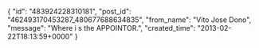  {
   "id": "483924228310181",
   "post_id": "462493170453287_480677688634835",
   "from_name": "Vito Jose Dono",
   "message": "Where i s the APPOINTOR.",
   "created_time": "2013-02-22T18:13:59+0000"
 }

